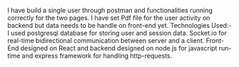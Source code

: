 I have build a single user through postman and functionalities running correctly for the two pages.
I have set Pdf file for the user activity on backend but data needs to be handle on front-end yet.
Technologies Used:-
I used postgresql database for storing user and session data.
Socket.io for real-time bidirectional communication between server and a client.
Front-End designed on React and backend designed on node.js for javascript run-time and express framework for handling http-requests.
